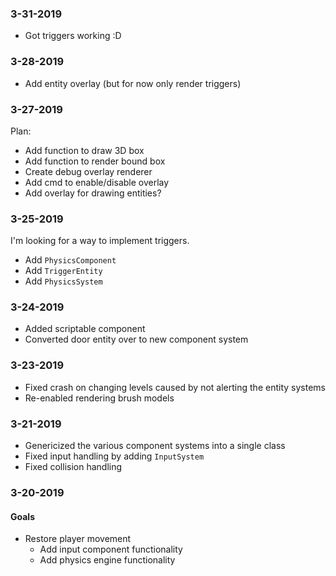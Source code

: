 ### 3-31-2019
* Got triggers working :D

### 3-28-2019
* Add entity overlay (but for now only render triggers)

### 3-27-2019
Plan:
* Add function to draw 3D box
* Add function to render bound box
* Create debug overlay renderer
* Add cmd to enable/disable overlay
* Add overlay for drawing entities?

### 3-25-2019
I'm looking for a way to implement triggers.

* Add `PhysicsComponent`
* Add `TriggerEntity`
* Add `PhysicsSystem`

### 3-24-2019
* Added scriptable component
* Converted door entity over to new component system

### 3-23-2019
* Fixed crash on changing levels caused by not alerting the entity systems
* Re-enabled rendering brush models

### 3-21-2019
* Genericized the various component systems into a single class
* Fixed input handling by adding `InputSystem`
* Fixed collision handling

### 3-20-2019
#### Goals
* Restore player movement
    * Add input component functionality
    * Add physics engine functionality
